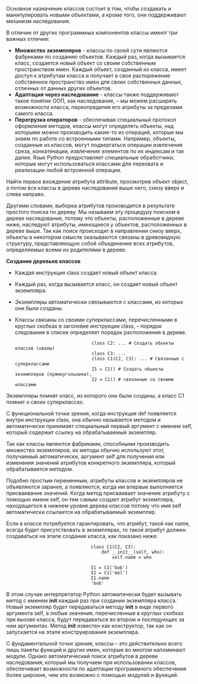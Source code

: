 Основное назначение классов состоит в том, чтобы создавать и манипулировать новыми объектами, а кроме того, они поддерживают механизм наследования.  

В отличие от других программных компонентов классы имеют три важных отличия:
 - **Множество экземпляров** - классы по своей сути являются фабриками по созданию объектов. Каждый раз, когда вызывается класс, создается новый объект со своим собственным пространством имен. Каждый объект, созданный из класса, имеет доступ
 к атрибутам класса и получает в свое распоряжение собственное пространство имен для своих собственных данных, отличных от данных других объектов.  
 - **Адаптация через наследование** - классы также поддерживают такое понятие ООП, как наследование, – мы можем расширять возможности класса, переопределяя его атрибуты за пределами самого класса.  
 - **Перегрузка операторов** - обеспечивая специальный протокол оформления методов, классы могут определять объекты, над которыми можно производить какие-то из операций, которые мы знаем по работе со встроенными типами. Например, объекты, созданные из классов, могут подвергаться операции извлечения среза, конкатенации, извлечения элементов по их индексам и так далее. Язык Python предоставляет специальные обработчики, которые могут использоваться классами для перехвата и реализации любой встроенной операции.  

Найти первое вхождение атрибута attribute, просмотрев объект object, а потом все классы в дереве наследования выше него, снизу вверх и слева направо.

Другими словами, выборка атрибутов производится в результате простого поиска по дереву. Мы называем эту процедуру поиском в дереве наследования, потому что объекты, расположенные в дереве ниже, наследуют атрибуты, имеющиеся у объектов, расположенных в дереве выше. Так как поиск происходит в направлении снизу вверх, объекты в некотором смысле оказываются
связаны в древовидную структуру, представляющую собой объединение всех атрибутов, определяемых всеми их родителями в дереве.

**Создание деревьев классов**  
 - Каждая инструкция class создает новый объект класса.
 - Каждый раз, когда вызывается класс, он создает новый объект экземпляра.
 - Экземпляры автоматически связываются с классами, из которых они были созданы.
 - Классы связаны со своими суперклассами, перечисленными в круглых скобках в заголовке инструкции class, – порядок следования в списке определяет порядок расположения в дереве.

                                    class C2: ... # Создать объекты классов (овалы)
                                    class C3: ...
                                    class C1(C2, C3): ... # Связанные с суперклассами
                                    I1 = C1() # Создать объекты экземпляров (прямоугольники),
                                    I2 = C1() # связанные со своими классами

Экземпляры помнят класс, из которого они были созданы, а класс C1 помнит о своих суперклассах.

С функциональной точки зрения, когда инструкция def появляется внутри инструкции class, она обычно называется методом и автоматически принимает специальный первый аргумент с именем self, который содержит ссылку на обрабатываемый экземпляр.

Так как классы являются фабриками, способными производить множество экземпляров, их методы обычно используют этот, получаемый автоматически, аргумент self для получения или изменения значений атрибутов конкретного экземпляра, который обрабатывается методом.  

Подобно простым переменным, атрибуты классов и экземпляров не объявляются заранее, а появляются, когда им впервые выполняется присваивание значений. Когда метод присваивает значение атрибуту с помощью имени self, он тем самым создает атрибут экземпляра, находящегося в нижнем уровне дерева классов потому что имя self автоматически ссылается на обрабатываемый экземпляр.  

Если в классе потребуется гарантировать, что атрибут, такой как name, всегда будет присутствовать в экземплярах, то такой атрибут должен создаваться на этапе создания класса, как показано ниже:

                                    class C1(C2, C3):
                                        def __init__(self, who):
                                            self.name = who

                                    I1 = C1('bob')
                                    I2 = C1('mel')
                                    I1.name
                                    'bob'  

В этом случае интерпретатор Python автоматически будет вызывать метод с именем **__init__** каждый раз при создании экземпляра класса. Новый экземпляр будет передаваться методу __init__ в виде первого аргумента self, а любые значения, перечисленные в круглых скобках при вызове класса, будут передаваться во втором и последующих за ним аргументах. 
Метод __init__ известен как конструктор, так как он запускается на этапе конструирования экземпляра.  

С фундаментальной точки зрения, классы – это действительно всего лишь пакеты функций и других имен, которые во многом напоминают модули. Однако автоматический поиск атрибутов в дереве наследования, который мы получаем при использовании классов, обеспечивает возможности по адаптации программного обеспечения более широкие, чем это возможно с помощью модулей
и функций.  